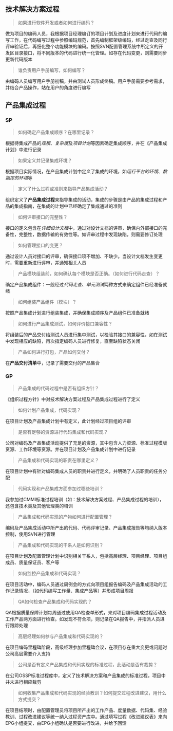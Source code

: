 ## 技术解决方案过程

> 如果进行软件开发或者如何进行编码？

做为项目的编码人员，我根据项目经理编订的项目计划及进度计划来进行代码的编写工作，在代码编写过程中参照编码规范，首先编制框架级编码，经过走查及同行评审验证后，再细化整个功能模块的编码。按照SVN配置管理系统中所定义的开发区目录接口，将不同版本的代码进行统一化管理。如存在代码变更，则需要同步更新代码版本

> 谁负责用户手册编写，如何编写？

由编码人员编写用户手册初稿，并由测试人员形成终稿。用户手册需要参考需求，并结合产品操作，站在用户的角度进行编写

## 产品集成过程

### SP

> 如何确定产品集成顺序？在哪里记录？

根据待集成产品的*规模*、*复杂度*及*项目计划*等因素确定集成顺序，并在《产品集成计划》中进行记录

> 如果定义并记录集成环境？

根据项目实际情况，在产品集成计划中定义了集成的环境，如*运行平台的环境*、*数据库的环境*等

> 定义了什么过程或准则来指导产品集成活动？

组织定义了**产品集成过程**来指导集成的活动，集成的步骤是由产品的集成过程和产品的集成指南，在集成的计划中已经确定了集成通过的准则

> 如何评审接口的完整性？

接口的定义包含在*详细设计文档*中，通过对设计文档的评审，确保内外部接口的完备性，完整性，数据传输的有效性等。如评审过程中发现缺陷，则需要修订处理

> 如何管理接口的变更？

通过设计人员对接口的评审，确保接口项不增加、不缺少。当设计文档发生变更时，需要重新进行评审，并通知相关人员

> 产品模块组装前，如何确认每个模块是否正确。（如何进行代码走查）？

确定产品集成组件：一般经过*代码走查*、*单元测试*两种方式来确定组件已经准备就绪

> 如何组装产品组件（模块）？

按照产品集成计划进行组装集成，并确保集成顺序及产品组件已准备就绪

> 如何进行产品集成测试，如何评价接口兼容性？

将组装后的产品交付给测试人员进行集中测试，以检验其接口的兼容性，如在测试中发现相应的缺陷，再次指定编码人员进行修复，直至缺陷状态关闭

> 产品如何进行打包，产品如何交付？

在**产品交付清单**中，记录了需要交付的产品集合

### GP
> 产品集成的代码过程中是否有组织方针？

《组织过程方针》中对技术解决方案过程及产品集成过程进行了定义

> 如何计划产品集成，代码实现？

在项目计划及产品集成计划中有定义，此计划经过项目组的评审

> 是否有足够的资源进行代码集成和代码实现？

公司对编码及产品集成活动提供了充足的资源，其中包含人力资源、标准过程模版资源、工作环境等资源。并在项目计划及产品集成计划中进行记录

> 产品集成和代码实现的职责在哪里定义？

在项目计划中有针对编码集成人员的职责并进行定义，并明确了人员职责的任务分配

> 代码实现和产品集成方面参加过哪些培训？

我参加过CMMI标准过程培训（如：技术解决方案过程、产品集成过程的培训），还包含技术类及其他管理类的培训

> 产品集成和代码实现的产物如何进行配置管理？

编码及产品集成活动中所产出的代码、代码评审记录、产品集成报告等均纳入版本控制，使用SVN进行管理

> 产品集成和代码实现的干系人是如何识别？

在项目计划及配置管理计划中识别相关干系人，包括高层经理、项目经理、项目组成员、质量保证员、客户等

> 如何监控产品集成和代码实现？

在项目活动中，编码人员通过周例会的方式向项目组报告编码及产品集成活动的工作记录情况，（如代码编写工作量、集成产品等）并形成项目周报

> QA如何检查产品集成和代码实现的？

QA根据质量保障计划每周通过使用QA检查单形式，来对项目编码集成过程活动及工作产品两方面进行检查。如发现不符合项，则记录在QA报告中，并指派人员进行跟踪处理

> 高层经理如何参与产品集成和代码实现的？

在项目编码里程碑阶段，高级经理参加里程碑会议，在项目存在重大变更或问题时公司高层需要介入支持

> 公司是否有定义产品集成和代码实现的标准过程，此活动是否有裁剪？

在公司OSSP标准过程库中，定义了技术解决方案和产品集成的标准过程，项目中并未进行相应裁剪

> 如何收集产品集成和代码实现的经验教训？如何提交过程改进建议，用什么方式提交？

在项目结项时，由配置管理员将项目所产出的工作产品、度量数据、代码集、经验教训、过程改进建议等统一纳入过程资产库中。通过填写过程《改进建议表》来向EPG小组提交，由EPG小组确认是否要进行改进，并给予回馈
